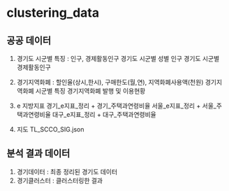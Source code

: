 # clustering_data

## 공공 데이터

1. 경기도 시군별 특징 : 인구, 경제활동인구 
경기도 시군별 성별 인구
경기도 시군별 경제활동인구

2. 경기지역화폐 : 할인율(상시,한시), 구매한도(월,연), 지역화폐사용액(천원)
경기지역화폐 시군별 특징
경기지역화폐 발행 및 이용현황

3. e 지방지표 
경기_e지표_정리 + 경기_주택과연령비율
서울_e지표_정리 + 서울_주택과연령비율
대구_e지표_정리 + 대구_주택과연령비율

4. 지도
TL_SCCO_SIG.json

## 분석 결과 데이터

1. 경기데이터 : 최종 정리된 경기도 데이터
2. 경기클러스터 : 클러스터링한 결과